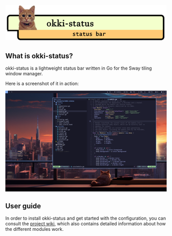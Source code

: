 # ![logo](docs/logo.png "okki-status for swaywm")

## What is okki-status?

okki-status is a lightweight status bar written in Go for the Sway tiling window manager.

Here is a screenshot of it in action:

![screenshot](docs/sway.png "screen shot of sway desktop with okki-status")

## User guide

In order to install okki-status and get started with the configuration, you can consult the [project wiki](https://git.okki.hu/garric/okki-status/wiki), which also contains detailed information about how the different modules work.

